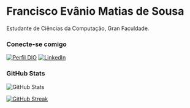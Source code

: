 # Francisco Evânio Matias de Sousa

Estudante de Ciências da Computação, Gran Faculdade.

### Conecte-se comigo

[![Perfil DIO](https://img.shields.io/badge/-Meu%20Perfil%20na%20DIO-30A3DC?style=for-the-badge)](https://www.dio.me/users/evanioshark)
[![LinkedIn](https://img.shields.io/badge/-LinkedIn-000?style=for-the-badge&logo=linkedin&logoColor=30A3DC)](https://www.linkedin.com/in/evanio-matias-987ba3249/)





### GitHub Stats

![GitHub Stats](https://github-readme-stats.vercel.app/api?username=EvanioTech&show_icons=true&count_private=true&include_all_commits=true&theme=transparent&border_color=30A3DC&title_color=FF6B81&text_color=FFFFFF&icon_color=30A3DC)


<!-- Streak -->
  [![GitHub Streak](https://github-readme-streak-stats.herokuapp.com?user=evaniotech&theme=dark&date_format=j%20M%5B%20Y%5D&mode=weekly)](https://git.io/streak-stats)
  
